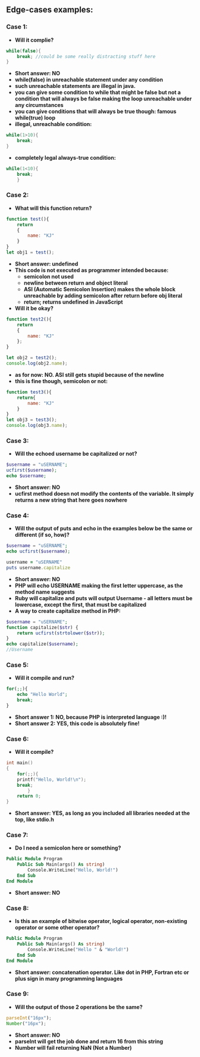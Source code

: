 ## Edge-cases examples:
### Case 1:
- **Will it complie?**
```java
while(false){
    break; //could be some really distracting stuff here
}
```
- **Short answer: NO**
- **while(false) in unreachable statement under any condition**
- **such unreachable statements are illegal in java.**
- **you can give some condition to while that might be false but not a condition that will always be false making the loop unreachable under any circumstances**
- **you can give conditions that will always be true though: famous while(true) loop**
- **illegal, unreachable condition:**
```java
while(1>10){
    break;
}
```
- **completely legal always-true condition:**
```java
while(1<10){
    break;
    }
```
### Case 2:
- **What will this function return?**
```js
function test(){
    return
    {
        name: "KJ"
    }
}
let obj1 = test();
```
- **Short answer: undefined**
- **This code is not executed as programmer intended because:**
    - **semicolon not used**
    - **newline between return and object literal**
    - **ASI (Automatic Semicolon Insertion) makes the whole block unreachable by adding semicolon after return before obj literal**
    - **return; returns undefined in JavaScript**
- **Will it be okay?**
```js
function test2(){
    return
    {
        name: "KJ"
    };
}

let obj2 = test2();
console.log(obj2.name);
```
- **as for now: NO. ASI still gets stupid because of the newline**
- **this is fine though, semicolon or not:**
```js
function test3(){
    return{
        name: "KJ"
    }
}
let obj3 = test3();
console.log(obj3.name);
```
### Case 3:
- **Will the echoed username be capitalized or not?**
```php
$username = "uSERNAME";
ucfirst($username);
echo $username;
```
- **Short answer: NO**
- **ucfirst method doesn not modify the contents of the variable. It simply returns a new string that here goes nowhere**

### Case 4:
- **Will the output of puts and echo in the examples below be the same or different (if so, how)?**
```php
$username = "uSERNAME";
echo ucfirst($username);
```
```rb
username = "uSERNAME"
puts username.capitalize
```
- **Short answer: NO**
- **PHP will echo USERNAME making the first letter uppercase, as the method name suggests**
- **Ruby will capitalize and puts will output Username - all letters must be lowercase, except the first, that must be capitalized**
- **A way to create capitalize method in PHP:**
```php
$username = "uSERNAME";
function capitalize($str) {
	return ucfirst(strtolower($str));
}
echo capitalize($username);
//Username
```
### Case 5:
- **Will it compile and run?**
```php
for(;;){
	echo "Hello World";
	break;
}
```
- **Short answer 1: NO, because PHP is interpreted language :)!**
- **Short answer 2: YES, this code is absolutely fine!**

### Case 6:
- **Will it compile?**
```c
int main()
{
    for(;;){
    printf("Hello, World!\n");
    break;
        }
    return 0;
}
```
- **Short answer: YES, as long as you included all libraries needed at the top, like stdio.h**
### Case 7:
- **Do I need a semicolon here or something?**
```vb
Public Module Program
	Public Sub Main(args() As string)
		Console.WriteLine("Hello, World!")
	End Sub
End Module
```
- **Short answer: NO**
### Case 8:
- **Is this an example of bitwise operator, logical operator, non-existing operator or some other operator?**
```vb
Public Module Program
	Public Sub Main(args() As string)
		Console.WriteLine("Hello " & "World!")
	End Sub
End Module
```
- **Short answer: concatenation operator. Like dot in PHP, Fortran etc or plus sign in many programming languages**

### Case 9:
- **Will the output of those 2 operations be the same?**
```js
parseInt("16px");
Number("16px");
```
- **Short answer: NO**
- **parseInt will get the job done and return 16 from this string**
- **Number will fail returning NaN (Not a Number)**
